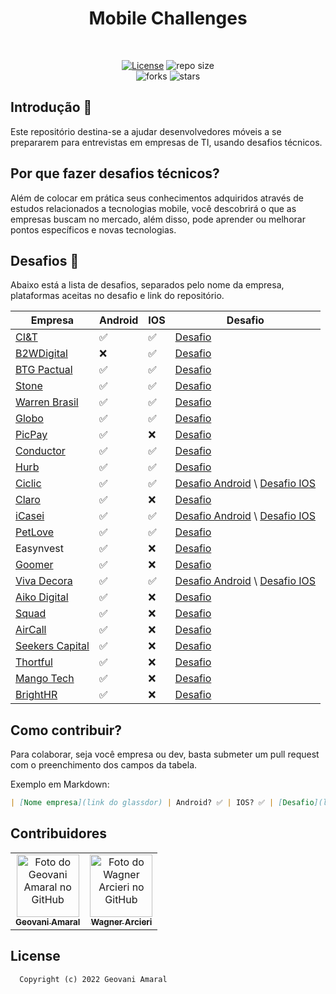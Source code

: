 
<h1 align="center">Mobile Challenges</h1><br/>

<p align="center">
  <a href="https://opensource.org/licenses/MIT"><img alt="License" src="https://img.shields.io/github/license/iamageo/mobile-challenges-2022"/></a>
  <img alt="repo size" src="https://img.shields.io/github/repo-size/iamageo/mobile-challenges-2022"/>
  <br/>
    <img alt="forks" src="https://img.shields.io/github/forks/iamageo/mobile-challenges-2022?style=social"/>
    <img alt="stars" src="https://img.shields.io/github/stars/iamageo/mobile-challenges-2022?style=social"/>
</p>

## Introdução 🏁
Este repositório destina-se a ajudar desenvolvedores móveis a se prepararem para entrevistas em empresas de TI, usando desafios técnicos.

## Por que fazer desafios técnicos?
Além de colocar em prática seus conhecimentos adquiridos através de estudos relacionados a tecnologias mobile, você descobrirá o que as empresas buscam no mercado, além disso, pode aprender ou melhorar pontos específicos e novas tecnologias.

## Desafios 🎈
Abaixo está a lista de desafios, separados pelo nome da empresa, plataformas aceitas no desafio e link do repositório.

|    Empresa   |  Android |   IOS   |    Desafio    |
|------------- | ------------- | ------------- | ------------- |
| [CI&T](https://www.glassdoor.com.br/Vis%C3%A3o-geral/Trabalhar-na-CI-and-T-EI_IE140265.13,21.htm) | ✅ | ✅ | [Desafio](https://github.com/ciandt-mobile/desafio-mobile)|
| [B2WDigital](https://www.glassdoor.com.br/Sal%C3%A1rio/B2W-Companhia-Digital-Sal%C3%A1rios-E5899878.htm) | ❌ | ✅ | [Desafio](https://github.com/b2w-marketplace/challenge-ios)|
| [BTG Pactual](https://www.glassdoor.com.br/Avalia%C3%A7%C3%B5es/BTG-Pactual-Avalia%C3%A7%C3%B5es-E411540.htm) | ✅ | ✅ | [Desafio](https://github.com/btgpactualdigitaldev/mobile-challenge)|
| [Stone](https://www.glassdoor.com.br/Avalia%C3%A7%C3%B5es/Stone-Avalia%C3%A7%C3%B5es-E1093539.htm) | ✅ | ✅ | [Desafio](https://github.com/stone-payments/desafio-mobile/blob/master/store/README.md)|
| [Warren Brasil](https://www.glassdoor.com.br/Avalia%C3%A7%C3%B5es/Warren-Avalia%C3%A7%C3%B5es-E2233093.htm) | ✅ | ✅ | [Desafio](https://github.com/warrenbrasil/desafio-warren-mobile)|
| [Globo](https://www.glassdoor.com.br/Avalia%C3%A7%C3%B5es/Globo-Avalia%C3%A7%C3%B5es-E321393.htm) | ✅ | ✅ | [Desafio](https://github.com/globoi/globoplay-desafio-mobile)|
| [PicPay](https://www.glassdoor.com.br/Avalia%C3%A7%C3%B5es/PicPay-Avalia%C3%A7%C3%B5es-E2020252.htm) | ✅ | ❌ | [Desafio](https://github.com/mobilepicpay/desafio-android)|
| [Conductor](https://www.glassdoor.com.br/Avalia%C3%A7%C3%B5es/Conductor-Brazil-Avalia%C3%A7%C3%B5es-E1841076.htm) | ✅ | ✅ | [Desafio](https://github.com/marketpayconductor/desafio-mobile)|
| [Hurb](https://www.glassdoor.com.br/Vis%C3%A3o-geral/Trabalhar-na-Hurb-EI_IE936163.13,17.htm) | ✅ | ✅ | [Desafio](https://github.com/hurbcom/challenge-alpha)|
| [Ciclic](https://www.glassdoor.com.br/Vis%C3%A3o-geral/Trabalhar-na-Ciclic-EI_IE2788472.13,19.htm) | ✅ | ✅ | [Desafio Android](https://github.com/ciclic/test-android) \ [Desafio IOS](https://github.com/ciclic/test-ios)|
| [Claro](https://www.glassdoor.com.br/Vis%C3%A3o-geral/Trabalhar-na-Claro-EI_IE748887.13,18.htm) | ✅ | ❌ | [Desafio](https://github.com/mobile-clarobrasil/claro-brasil-challenge-android) |
| [iCasei](https://www.glassdoor.com.br/Avalia%C3%A7%C3%B5es/iCasei-Avalia%C3%A7%C3%B5es-E2696289.htm) | ✅ | ✅ | [Desafio Android](https://github.com/icasei/teste-android-developer) \ [Desafio IOS](https://github.com/icasei/teste-ios-developer)|
| [PetLove](https://www.glassdoor.com.br/Vis%C3%A3o-geral/Trabalhar-na-Petlove-EI_IE2483742.13,20.htm) | ✅ | ✅ | [Desafio](https://github.com/petlove/vagas/tree/master/mobile)|
| Easynvest | ✅ | ❌ | [Desafio](https://github.com/easynvest/teste-android)|
| [Goomer](https://www.glassdoor.com.br/Vis%C3%A3o-geral/Trabalhar-na-Goomer-EI_IE2756050.13,19.htm) | ✅ | ❌ | [Desafio](https://github.com/goomerdev/job-dev-android-interview)|
| [Viva Decora](https://www.glassdoor.com.br/Avalia%C3%A7%C3%B5es/Viva-Decora-Avalia%C3%A7%C3%B5es-E2779238.htm) | ✅ | ✅ | [Desafio Android](https://github.com/vivadecora/vd-android-test) \ [Desafio IOS](https://github.com/vivadecora/ios-teste)|
| [Aiko Digital](https://www.glassdoor.com.br/Vis%C3%A3o-geral/Trabalhar-na-Aiko-Brazil-EI_IE4729801.13,24.htm) | ✅ | ❌ | [Desafio](https://github.com/aikodigital/teste-android-estagio-v1)|
| [Squad](https://www.glassdoor.com.br/Vis%C3%A3o-geral/Trabalhar-na-Squad-Brazil-EI_IE5388673.13,25.htm) | ✅ | ❌ | [Desafio](https://github.com/squadbr/Desafio-Android)|
| [AirCall](https://www.glassdoor.com.br/Vis%C3%A3o-geral/Trabalhar-na-Aircall-EI_IE1146674.13,20.htm) | ✅ | ❌ | [Desafio](https://github.com/aircall/android-test)|
| [Seekers Capital](https://www.glassdoor.com.br/Vis%C3%A3o-geral/Trabalhar-na-SEEKERS-Capital-Group-EI_IE2260850.13,34.htm) | ✅ | ❌ | [Desafio](https://github.com/SeekersAdvisorsLabs/hr-mobile-android-test)|
| [Thortful](https://www.glassdoor.com.br/Vis%C3%A3o-geral/Trabalhar-na-Thortful-EI_IE3301109.13,21.htm) | ✅ | ❌ | [Desafio](https://github.com/mhasanali/ThortfulTest)|
| [Mango Tech](https://www.glassdoor.com.br/Vis%C3%A3o-geral/Trabalhar-na-Mango-Tech-EI_IE7765167.13,23.htm) | ✅ | ❌ | [Desafio](https://github.com/mango-tech/RickAndMortyApp)|
| [BrightHR](https://www.glassdoor.com.br/Vis%C3%A3o-geral/Trabalhar-na-BrightHR-EI_IE1089598.13,21.htm) | ✅ | ❌ | [Desafio](https://github.com/brighthr/TechnicalTest.Android)|


## Como contribuir?
Para colaborar, seja você empresa ou dev, basta submeter um pull request com o preenchimento dos campos da tabela.

Exemplo em Markdown:
```markdown
| [Nome empresa](link do glassdor) | Android? ✅ | IOS? ✅ | [Desafio](link do repositório)|
```

## Contribuidores 
<table>
  <tr>
    <td align="center">
      <a href="https://github.com/iamageo">
        <img src="https://avatars.githubusercontent.com/u/26925002?v=4" width="100px;" alt="Foto do Geovani Amaral no GitHub"/><br>
        <sub>
          <b>Geovani Amaral</b>
        </sub>
      </a>
    </td>
    <td align="center">
      <a href="https://github.com/wagarcdev">
        <img src="https://avatars.githubusercontent.com/u/84655093?v=4" width="100px;" alt="Foto do Wagner Arcieri no GitHub"/><br>
        <sub>
          <b>Wagner Arcieri</b>
        </sub>
      </a>
    </td>
  </tr>
</table>

## License
```
  Copyright (c) 2022 Geovani Amaral
```
